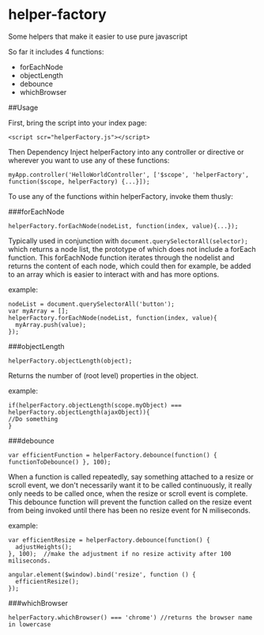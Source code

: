 # helper-factory
Some helpers that make it easier to use pure javascript

So far it includes 4 functions:

- forEachNode
- objectLength
- debounce
- whichBrowser


##Usage

First, bring the script into your index page:

`<script scr="helperFactory.js"></script>`

Then Dependency Inject helperFactory into any controller or directive or wherever you want to use any of these functions:

`myApp.controller('HelloWorldController', ['$scope', 'helperFactory', function($scope, helperFactory) {...}]);`

To use any of the functions within helperFactory, invoke them thusly:

###forEachNode

`helperFactory.forEachNode(nodeList, function(index, value){...});`

Typically used in conjunction with `document.querySelectorAll(selector);` which returns a node list, the prototype of which does not include a forEach function.  This forEachNode function iterates through the nodelist and returns the content of each node, which could then for example, be added to an array which is easier to interact with and has more options.

example:

```
nodeList = document.querySelectorAll('button');
var myArray = [];
helperFactory.forEachNode(nodeList, function(index, value){
  myArray.push(value);
});
```

###objectLength

`helperFactory.objectLength(object);`

Returns the number of (root level) properties in the object.

example:

```
if(helperFactory.objectLength(scope.myObject) === helperFactory.objectLength(ajaxObject)){
//Do something
}
```

###debounce

`var efficientFunction = helperFactory.debounce(function() { functionToDebounce() }, 100);`

When a function is called repeatedly, say something attached to a resize or scroll event, we don't necessarily want it to be called continuously, it really only needs to be called once, when the resize or scroll event is complete.  This debounce function will prevent the function called on the resize event from being invoked until there has been no resize event for N miliseconds.

example: 

```
var efficientResize = helperFactory.debounce(function() {
  adjustHeights();
}, 100);  //make the adjustment if no resize activity after 100 miliseconds.

angular.element($window).bind('resize', function () {
  efficientResize();
});
```


###whichBrowser

`helperFactory.whichBrowser() === 'chrome') //returns the browser name in lowercase`
